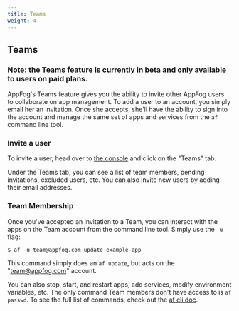 ```yaml
---
title: Teams
weight: 4
---
```


## Teams

### **Note: the Teams feature is currently in beta and only available to users on paid plans.**

AppFog's Teams feature gives you the ability to invite other AppFog users to collaborate on app management. To add a user to an account, you simply email her an invitation. Once she accepts, she'll have the ability to sign into the account and manage the same set of apps and services from the `af` command line tool.

### Invite a user

To invite a user, head over to [the console](https://console.appfog.com/) and click on the "Teams" tab.

Under the Teams tab, you can see a list of team members, pending invitations, excluded users, etc. You can also invite new users by adding their email addresses.

### Team Membership

Once you've accepted an invitation to a Team, you can interact with the apps on the Team account from the command line tool. Simply use the `-u` flag:

    $ af -u team@appfog.com update example-app

This command simply does an `af update`, but acts on the "team@appfog.com" account. 

You can also stop, start, and restart apps, add services, modify environment variables, etc. The only command Team members don't have access to is `af passwd`. To see the full list of commands, check out the [af cli doc](https://docs.appfog.com/getting-started/af-cli).
